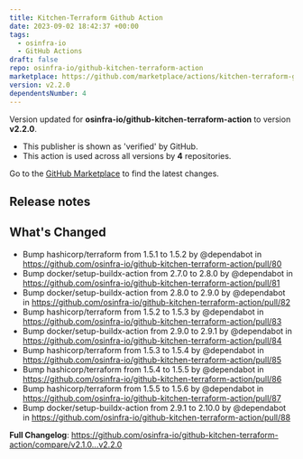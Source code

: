 ```yaml
---
title: Kitchen-Terraform Github Action
date: 2023-09-02 18:42:37 +00:00
tags:
  - osinfra-io
  - GitHub Actions
draft: false
repo: osinfra-io/github-kitchen-terraform-action
marketplace: https://github.com/marketplace/actions/kitchen-terraform-github-action
version: v2.2.0
dependentsNumber: 4
---
```



Version updated for **osinfra-io/github-kitchen-terraform-action** to version **v2.2.0**.
- This publisher is shown as 'verified' by GitHub.
- This action is used across all versions by **4** repositories.

Go to the [GitHub Marketplace](https://github.com/marketplace/actions/kitchen-terraform-github-action) to find the latest changes.

## Release notes

## What's Changed
* Bump hashicorp/terraform from 1.5.1 to 1.5.2 by @dependabot in https://github.com/osinfra-io/github-kitchen-terraform-action/pull/80
* Bump docker/setup-buildx-action from 2.7.0 to 2.8.0 by @dependabot in https://github.com/osinfra-io/github-kitchen-terraform-action/pull/81
* Bump docker/setup-buildx-action from 2.8.0 to 2.9.0 by @dependabot in https://github.com/osinfra-io/github-kitchen-terraform-action/pull/82
* Bump hashicorp/terraform from 1.5.2 to 1.5.3 by @dependabot in https://github.com/osinfra-io/github-kitchen-terraform-action/pull/83
* Bump docker/setup-buildx-action from 2.9.0 to 2.9.1 by @dependabot in https://github.com/osinfra-io/github-kitchen-terraform-action/pull/84
* Bump hashicorp/terraform from 1.5.3 to 1.5.4 by @dependabot in https://github.com/osinfra-io/github-kitchen-terraform-action/pull/85
* Bump hashicorp/terraform from 1.5.4 to 1.5.5 by @dependabot in https://github.com/osinfra-io/github-kitchen-terraform-action/pull/86
* Bump hashicorp/terraform from 1.5.5 to 1.5.6 by @dependabot in https://github.com/osinfra-io/github-kitchen-terraform-action/pull/87
* Bump docker/setup-buildx-action from 2.9.1 to 2.10.0 by @dependabot in https://github.com/osinfra-io/github-kitchen-terraform-action/pull/88


**Full Changelog**: https://github.com/osinfra-io/github-kitchen-terraform-action/compare/v2.1.0...v2.2.0
